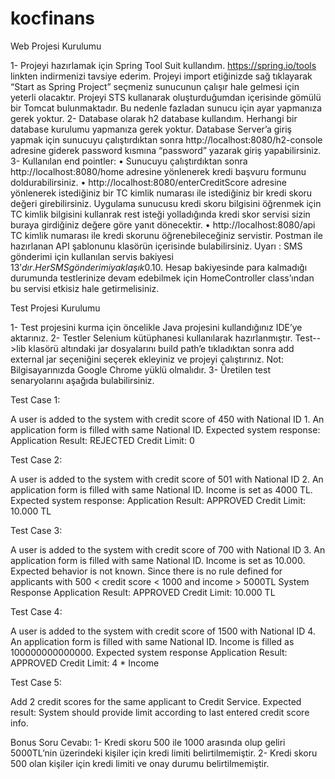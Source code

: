 # kocfinans

Web Projesi Kurulumu

1-	Projeyi hazırlamak için Spring Tool Suit kullandım. https://spring.io/tools linkten indirmenizi tavsiye ederim. Projeyi import etiğinizde sağ tıklayarak “Start as Spring Project” seçmeniz sunucunun çalışır hale gelmesi için yeterli olacaktır. Projeyi STS kullanarak oluşturduğumdan içerisinde gömülü bir Tomcat bulunmaktadır. Bu nedenle fazladan sunucu için ayar yapmanıza gerek yoktur. 
2-	Database olarak h2 database kullandım. Herhangi bir database kurulumu yapmanıza gerek yoktur. Database Server’a giriş yapmak için sunucuyu çalıştırdıktan sonra http://localhost:8080/h2-console adresine giderek password kısmına “password” yazarak giriş yapabilirsiniz.
3-	Kullanılan end pointler:
•	Sunucuyu çalıştırdıktan sonra http://localhost:8080/home adresine yönlenerek kredi başvuru formunu doldurabilirsiniz.
•	http://localhost:8080/enterCreditScore adresine yönlenerek istediğiniz bir TC kimlik numarası ile istediğiniz bir kredi skoru değeri girebilirsiniz. Uygulama sunucusu kredi skoru bilgisini öğrenmek için TC kimlik bilgisini kullanrak rest isteği yolladığında kredi skor servisi sizin buraya girdiğiniz değere göre yanıt dönecektir.
•	http://localhost:8080/api  TC kimlik numarası ile kredi skorunu öğrenebileceğiniz servistir. Postman ile hazırlanan API şablonunu klasörün içerisinde bulabilirsiniz.
Uyarı : SMS gönderimi için kullanılan servis bakiyesi 13$’dır. Her SMS gönderimi yaklaşık 0.10$. Hesap bakiyesinde para kalmadığı durumunda testlerinize devam edebilmek için HomeController class’ından bu servisi etkisiz hale getirmelisiniz. 

Test Projesi Kurulumu

1-	Test projesini kurma için öncelikle Java projesini kullandığınız IDE’ye aktarınız.
2-	Testler Selenium kütüphanesi kullanılarak hazırlanmıştır. Test-->lib klasörü altındaki jar dosyalarını build path’e tıkladıktan sonra add external jar seçeniğini seçerek ekleyiniz ve projeyi çalıştırınız.
Not: Bilgisayarınızda Google Chrome yüklü olmalıdır.
3-	Üretilen test senaryolarını aşağıda bulabilirsiniz.


Test Case 1:

A user is added to the system with credit score of 450 with National ID 1.
An application form is filled with same National ID.
Expected system response:
Application Result: REJECTED
Credit Limit: 0

Test Case 2:

A user is added to the system with credit score of 501 with National ID 2.
An application form is filled with same National ID.
Income is set as 4000 TL.
Expected system response:
Application Result: APPROVED
Credit Limit: 10.000 TL

Test Case 3:

A user is added to the system with credit score of 700 with National ID 3.
An application form is filled with same National ID.
Income is set as 10.000.
Expected behavior is not known. Since there is no rule defined for applicants with 500 < credit score < 1000 and income > 5000TL
System Response
Application Result: APPROVED
Credit Limit: 10.000 TL

Test Case 4:

A user is added to the system with credit score of 1500 with National ID 4.
An application form is filled with same National ID.
Income is filled as 100000000000000.
Expected system response
Application Result: APPROVED
Credit Limit: 4 * Income

Test Case 5:

Add 2 credit scores for the same applicant to Credit Service.
Expected result:
System should provide limit according to last entered credit score info. 

 
Bonus Soru Cevabı: 
1-	Kredi skoru 500 ile 1000 arasında olup geliri 5000TL’nin üzerindeki kişiler için kredi limiti belirtilmemiştir.
2-	Kredi skoru 500 olan kişiler için kredi limiti ve onay durumu belirtilmemiştir.




